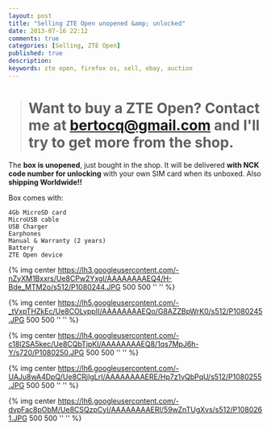 ```yaml
---
layout: post
title: "Selling ZTE Open unopened &amp; unlocked"
date: 2013-07-16 22:12
comments: true
categories: [Selling, ZTE Open]
published: true
description:
keywords: zte open, firefox os, sell, ebay, auction
---
```

> # Want to buy a ZTE Open? Contact me at [bertocq@gmail.com](mailto:bertocq@gmail.com) and I'll try to get more from the shop.

The **box is unopened**, just bought in the shop. It will be delivered **with NCK code number for unlocking** with your own SIM card when its unboxed. Also **shipping Worldwide!!**

Box comes with:

    4Gb MicroSD card
    MicroUSB cable
    USB Charger
    Earphones
    Manual & Warranty (2 years)
    Battery
    ZTE Open device

{% img center https://lh3.googleusercontent.com/-nZyXM1Bxxrs/Ue8CPw2YxgI/AAAAAAAAEQ4/H-Bde_MTM2o/s512/P1080244.JPG 500 500 '' '' %}

{% img center https://lh5.googleusercontent.com/-_tVxpTHZkEc/Ue8COLyppII/AAAAAAAAEQo/G8AZZBpWrK0/s512/P1080245.JPG 500 500 '' '' %}

{% img center https://lh4.googleusercontent.com/-c18l2SA5kec/Ue8CQbTjpKI/AAAAAAAAEQ8/1qs7MpJ6h-Y/s720/P1080250.JPG 500 500 '' '' %}

{% img center https://lh6.googleusercontent.com/-UAJu8wA4DpQ/Ue8CRjIgLrI/AAAAAAAAERE/Hp7z1vQbPqU/s512/P1080255.JPG 500 500 '' '' %}

{% img center https://lh6.googleusercontent.com/-dvpFac8pObM/Ue8CSQzpCyI/AAAAAAAAERI/59wZnTUgXvs/s512/P1080261.JPG 500 500 '' '' %}


